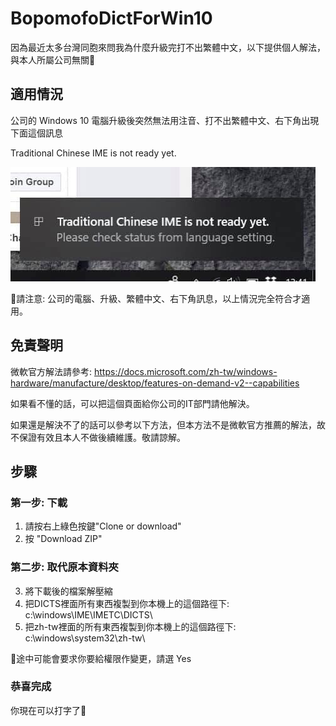 # BopomofoDictForWin10

因為最近太多台灣同胞來問我為什麼升級完打不出繁體中文，以下提供個人解法，與本人所屬公司無關💁‍


## 適用情況
公司的 Windows 10 電腦升級後突然無法用注音、打不出繁體中文、右下角出現下面這個訊息

Traditional Chinese IME is not ready yet.

![](FOD.jpg?raw=true)

🌼請注意: 公司的電腦、升級、繁體中文、右下角訊息，以上情況完全符合才適用。


## 免責聲明
微軟官方解法請參考: 
https://docs.microsoft.com/zh-tw/windows-hardware/manufacture/desktop/features-on-demand-v2--capabilities

如果看不懂的話，可以把這個頁面給你公司的IT部門請他解決。

如果還是解決不了的話可以參考以下方法，但本方法不是微軟官方推薦的解法，故不保證有效且本人不做後續維護。敬請諒解。


## 步驟

### 第一步: 下載
1. 請按右上綠色按鍵"Clone or download"
2. 按 "Download ZIP"

### 第二步: 取代原本資料夾
3. 將下載後的檔案解壓縮
4. 把DICTS裡面所有東西複製到你本機上的這個路徑下: c:\windows\IME\IMETC\DICTS\
5. 把zh-tw裡面的所有東西複製到你本機上的這個路徑下: c:\windows\system32\zh-tw\

🌼途中可能會要求你要給權限作變更，請選 Yes

### 恭喜完成
你現在可以打字了🎉
